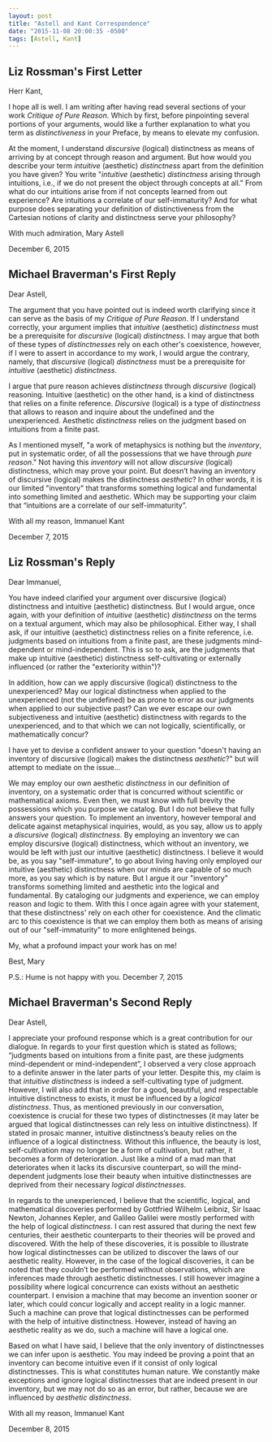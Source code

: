```yaml
---
layout: post
title: "Astell and Kant Correspondence"
date: "2015-11-08 20:00:35 -0500"
tags: [Astell, Kant]
---
```


## Liz Rossman's First Letter

Herr Kant,

I hope all is well. I am writing after having read several sections of your work _Critique of Pure Reason_. Which by first, before pinpointing several portions of your arguments, would like a further explanation to what you term as *distinctiveness* in your Preface, by means to elevate my confusion.

At the moment, I understand _discursive_ (logical) distinctness as means of arriving by at concept through reason and argument. But how would you describe your term _intuitive_ (aesthetic) _distinctness_ apart from the definition you have given? You write "*intuitive* (aesthetic) *distinctness* arising through intuitions, i.e., if we do not present the object through concepts at all." From what do our intuitions arise from if not concepts learned from out experience? Are intuitions a correlate of our self-immaturity?   And for what purpose does separating your definition of distinctiveness from the Cartesian notions of clarity and distinctness serve your philosophy?

With much admiration, 
Mary Astell

December 6, 2015

## Michael Braverman's First Reply

Dear Astell,

The argument that you have pointed out is indeed worth clarifying since it can serve as the basis of my *Critique of Pure Reason*. If I understand correctly, your argument implies that *intuitive* (aesthetic) *distinctness* must be a prerequisite for *discursive* (logical) *distinctness*. I may argue that both of these types of *distinctnesses* rely on each other's coexistence, however, if I were to assert in accordance to my work, I would argue the contrary, namely, that *discursive* (logical) *distinctness* must be a prerequisite for *intuitive* (aesthetic) *distinctness*.

I argue that pure reason achieves *distinctness* through *discursive* (logical) reasoning. Intuitive (aesthetic) on the other hand, is a kind of distinctness that relies on a finite reference. *Discursive* (logical) is a type of *distinctness* that allows to reason and inquire about the undefined and the unexperienced. Aesthetic *distinctness* relies on the judgment based on intuitions from a finite past.

As I mentioned myself, "a work of metaphysics is nothing but the _inventory_, put in systematic order, of all the possessions that we have through _pure_ _reason_." Not having this _inventory_ will not allow *discursive* (logical) distinctness, which may prove your point. But doesn’t having an inventory of discursive (logical) makes the distinctness *aesthetic*? In other words, it is our limited "inventory" that transforms something logical and fundamental into something limited and aesthetic. Which may be supporting your claim that “intuitions are a correlate of our self-immaturity”.

With all my reason,
Immanuel Kant

December 7, 2015

## Liz Rossman's Reply

Dear Immanuel,

You have indeed clarified your argument over discursive (logical) distinctness and intuitive (aesthetic) distinctness. But I would argue, once again, with your definition of _intuitive_ (aesthetic) _distinctness_ on the terms on a textual argument, which may also be philosophical. Either way, I shall ask, if our intuitive (aesthetic) distinctness relies on a finite reference, i.e. judgments based on intuitions from a finite past, are these judgments mind-dependent or mind-independent. This is so to ask, are the judgments that make up intuitive (aesthetic) distinctness self-cultivating or externally influenced (or rather the "exteriority within")?

In addition, how can we apply discursive (logical) distinctness to the unexperienced? May our logical distinctness when applied to the unexperienced (not the undefined) be as prone to error as our judgments when applied to our subjective past? Can we ever escape our own subjectiveness and intuitive (aesthetic) distinctness with regards to the unexperienced, and to that which we can not logically, scientifically, or mathematically concur?

I have yet to devise a confident answer to your question "doesn't having an inventory of discursive (logical) makes the distinctness *aesthetic*?" but will attempt to mediate on the issue...

We may employ our own aesthetic *distinctness* in our definition of inventory, on a systematic order that is concurred without scientific or mathematical axioms. Even then, we must know with full brevity the possessions which you purpose we catalog. But I do not believe that fully answers your question. To implement an inventory, however temporal and delicate against metaphysical inquiries, would, as you say, allow us to apply a _discursive_ (logical) _distinctness_. By employing an inventory we can employ discursive (logical) distinctness, which without an inventory, we would be left with just our intuitive (aesthetic) distinctness. I believe it would be, as you say "self-immature", to go about living having only employed our intuitive (aesthetic) distinctness when our minds are capable of so much more, as you say which is by nature. But I argue it our "inventory" transforms something limited and aesthetic into the logical and fundamental. By cataloging our judgments and experience, we can employ reason and logic to them. With this I once again agree with your statement, that these distinctness' rely on each other for coexistence. And the climatic arc to this coexistence is that we can employ them both as means of arising out of our "self-immaturity" to more enlightened beings.

My, what a profound impact your work has on me!

Best, 
Mary

P.S.: Hume is not happy with you. 
December 7, 2015

## Michael Braverman's Second Reply

Dear Astell,

I appreciate your profound response which is a great contribution for our dialogue. In regards to your first question which is stated as follows; “judgments based on intuitions from a finite past, are these judgments mind-dependent or mind-independent”, I observed a very close approach to a definite answer in the later parts of your letter. Despite this, my claim is that _intuitive_ _distinctness_ is indeed a self-cultivating type of judgment. However, I will also add that in order for a good, beautiful, and respectable intuitive distinctness to exists, it must be influenced by a _logical_ _distinctness_. Thus, as mentioned previously in our conversation, coexistence is crucial for these two types of distinctnesses (it may later be argued that logical distinctnesses can rely less on intuitive distinctness). If stated in prosaic manner, intuitive distinctness’s beauty relies on the influence of a logical distinctness. Without this influence, the beauty is lost, self-cultivation may no longer be a form of cultivation, but rather, it becomes a form of deterioration. Just like a mind of a mad man that deteriorates when it lacks its discursive counterpart, so will the mind-dependent judgments lose their beauty when intuitive distinctnesses are deprived from their necessary *logical* *distinctnesses*.

In regards to the unexperienced, I believe that the scientific, logical, and mathematical discoveries performed by Gottfried Wilhelm Leibniz, Sir Isaac Newton, Johannes Kepler, and Galileo Galilei were mostly performed with the help of logical _distinctness_. I can rest assured that during the next few centuries, their aesthetic counterparts to their theories will be proved and discovered. With the help of these discoveries, it is possible to illustrate how logical distinctnesses can be utilized to discover the laws of our aesthetic reality. However, in the case of the logical discoveries, it can be noted that they couldn’t be performed without observations, which are inferences made through aesthetic distinctnesses. I still however imagine a possibility where logical concurrence can exists without an aesthetic counterpart. I envision a machine that may become an invention sooner or later, which could concur logically and accept reality in a logic manner. Such a machine can prove that logical distinctnesses can be performed with the help of intuitive distinctness. However, instead of having an aesthetic reality as we do, such a machine will have a logical one.

Based on what I have said, I believe that the only inventory of distinctnesses we can infer upon is aesthetic. You may indeed be proving a point that an inventory can become intuitive even if it consist of only logical distinctnesses. This is what constitutes human nature. We constantly make exceptions and ignore logical distinctnesses that are indeed present in our inventory, but we may not do so as an error, but rather, because we are influenced by *aesthetic* *distinctness*.

With all my reason,
Immanuel Kant

December 8, 2015

